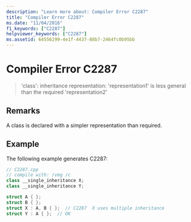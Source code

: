 ```yaml
---
description: "Learn more about: Compiler Error C2287"
title: "Compiler Error C2287"
ms.date: "11/04/2016"
f1_keywords: ["C2287"]
helpviewer_keywords: ["C2287"]
ms.assetid: 64556299-4e1f-4437-88b7-2464fc0b95bb
---
```

# Compiler Error C2287

> 'class': inheritance representation: 'representation1' is less general than the required 'representation2'

## Remarks

A class is declared with a simpler representation than required.

## Example

The following example generates C2287:

```cpp
// C2287.cpp
// compile with: /vmg /c
class __single_inheritance X;
class __single_inheritance Y;

struct A { };
struct B { };
struct X : A, B { };  // C2287  X uses multiple inheritance
struct Y : A { };  // OK
```
